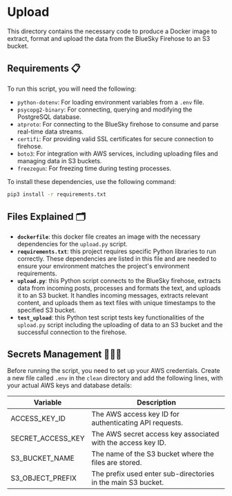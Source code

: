 # Upload

This directory contains the necessary code to produce a Docker image to extract, format and upload the data from the BlueSky Firehose to an S3 bucket.

## Requirements 📋

To run this script, you will need the following:
- `python-dotenv`: For loading environment variables from a `.env` file.
- `psycopg2-binary`: For connecting, querying and modifying the PostgreSQL database.
- `atproto`: For connecting to the BlueSky firehose to consume and parse real-time data streams.
- `certifi`: For providing valid SSL certificates for secure connection to firehose.
- `boto3`: For integration with AWS services, including uploading files and managing data in S3 buckets.
- `freezegun`: For freezing time during testing processes.


To install these dependencies, use the following command:

```zsh
pip3 install -r requirements.txt
```


## Files Explained 🗂️
- **`dockerfile`**: this docker file creates an image with the necessary dependencies for the `upload.py` script.
- **`requirements.txt`**: this project requires specific Python libraries to run correctly. These dependencies are listed in this file and are needed to ensure your environment matches the project's environment requirements.
- **`upload.py`**: this Python script connects to the BlueSky firehose, extracts data from incoming posts, processes and formats the text, and uploads it to an S3 bucket. It handles incoming messages, extracts relevant content, and uploads them as text files with unique timestamps to the specified S3 bucket.
- **`test_upload`**: this Python test script tests key functionalities of the `upload.py` script including the uploading of data to an S3 bucket and the successful connection to the firehose.

## Secrets Management 🕵🏽‍♂️
Before running the script, you need to set up your AWS credentials. Create a new file called `.env` in the `clean` directory and add the following lines, with your actual AWS keys and database details:

| Variable         | Description                                      |
|------------------|--------------------------------------------------|
| ACCESS_KEY_ID          | 	The AWS access key ID for authenticating API requests.    |
| SECRET_ACCESS_KEY          | The AWS secret access key associated with the access key ID.  |
| S3_BUCKET_NAME      | The name of the S3 bucket where the files are stored.          |
| S3_OBJECT_PREFIX          | 	The prefix used enter sub-directories in the main S3 bucket.                 |